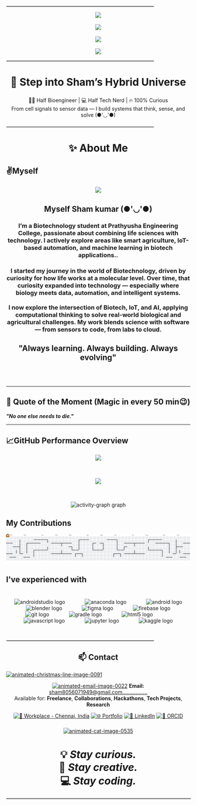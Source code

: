 <hr style="border: 1px solid #ccc; width: 80%;">
<p align="center">
  <img src="https://readme-typing-svg.demolab.com?font=DM+Serif+Text&size=50&pause=1000&color=7AA2F7&center=true&vCenter=true&width=1000&lines=Welcome!&repeat=false" />
</p>

  <p align="center">
  <img src="https://readme-typing-svg.demolab.com?font=DM+Serif+Text&size=50&pause=1000&color=7AA2F7&center=true&vCenter=true&width=1000&lines=Hi+there!+I'm+Sham+%F0%9F%91%8B&repeat=false" />
  </p>
<p align="center">
  <img height="400" src=".github/Asserts/9070324cdfc07c68d60eed0c39e77573.gif"
</p>
 <p align="center">
  <img src="https://readme-typing-svg.demolab.com?font=DM+Serif+Text&size=50&pause=1000&color=7AA2F7&center=true&vCenter=true&width=1000&lines=Biotech+Student+%7C+Tech+Researcher;Aims+great+exposure+in+Bioinformatics" />
  </p>
  
<hr style="border: 1px solid #ccc; width: 80%;">


<h1 align="center">🚀 Step into Sham’s Hybrid Universe</h1>


###

<p align="center">👨‍🔬 Half Bioengineer | 💻 Half Tech Nerd | 🔥 100% Curious<br>From cell signals to sensor data — I build systems that think, sense, and solve (●'◡'●)</p>

###

<hr style="border: 1px solid #ccc; width: 80%;">

<h1 align="center">✨ About Me</h1>

## ✌️Myself

###

<div align="center">
   <img src=".github/Asserts/WhatsApp_Image_2025-07-20_at_11.32.45_27d5e2b9-removebg-preview.png" width="500"/> 
</div>

###
<h2 align="center">  Myself Sham kumar (●'◡'●)</h2>
<h3 align="center">I’m a Biotechnology student at Prathyusha Engineering College, passionate about combining life sciences with technology. I actively explore areas like smart agriculture, IoT-based automation, and machine learning in biotech applications..</h3> 
<h3 align="center">I started my journey in the world of Biotechnology, driven by curiosity for how life works at a molecular level. Over time, that curiosity expanded into technology — especially where biology meets data, automation, and intelligent systems.<br><br>I now explore the intersection of Biotech, IoT, and AI, applying computational thinking to solve real-world biological and agricultural challenges. My work blends science with software — from sensors to code, from labs to cloud.</h3> 

###

<h2 align="center" <h3>"Always learning. Always building. Always evolving"<h3>

<p>&nbsp;&nbsp;&nbsp;&nbsp;&nbsp;</p>

###
<hr
<!-- quote-start -->



<h2 align="center">📜 Quote of the Moment (Magic in every 50 min😉)</h2>

<p align="center">

<strong><em>"No one else needs to die."</em></strong>

</p>



<!-- quote-end -->


<hr
  
###

<h2 align="left">📈GitHub Performance Overview</h2>
<div align="center">
  <img align=centre src="https://github-readme-stats.vercel.app/api?username=shamkumar06&hide_title=false&hide_rank=false&show_icons=true&include_all_commits=true&count_private=true&disable_animations=false&theme=tokyonight&locale=en&hide_border=false&order=1" height="200"   />
  <p>&nbsp;&nbsp;&nbsp;&nbsp;&nbsp;</p>
  <img align=centre src="https://streak-stats.demolab.com?user=shamkumar06&locale=en&mode=daily&theme=tokyonight&hide_border=false&border_radius=5&order=3" height="200"   />
  <p>&nbsp;&nbsp;&nbsp;&nbsp;&nbsp;</p>
  <img align=centre src="https://github-readme-activity-graph.vercel.app/graph?username=shamkumar06&radius=16&theme=tokyonight&area=true&order=50" height="300" alt="activity-graph graph"  />
</div>

###
<h2 align="left">My Contributions</h2>
<picture>
  <source media="(prefers-color-scheme: dark)" srcset="https://raw.githubusercontent.com/shamkumar06/shamkumar06/output/pacman-contribution-graph-dark.svg">
  <source media="(prefers-color-scheme: light)" srcset="https://raw.githubusercontent.com/shamkumar06/shamkumar06/output/pacman-contribution-graph.svg">
  <img alt="pacman contribution graph" src="https://raw.githubusercontent.com/shamkumar06/shamkumar06/output/pacman-contribution-graph.svg">
</picture>


###
<h2 align="left">I've experienced with</h2>

###
 <br clear="both">

<div align="center">
  <img src="https://cdn.jsdelivr.net/gh/devicons/devicon/icons/androidstudio/androidstudio-original.svg" height="62" alt="androidstudio logo"  />
  <img width="46" />
  <img src="https://cdn.jsdelivr.net/gh/devicons/devicon/icons/anaconda/anaconda-original.svg" height="62" alt="anaconda logo"  />
  <img width="46" />
  <img src="https://cdn.jsdelivr.net/gh/devicons/devicon/icons/android/android-original.svg" height="62" alt="android logo"  />
  <img width="46" />
  <img src="https://cdn.jsdelivr.net/gh/devicons/devicon/icons/blender/blender-original.svg" height="62" alt="blender logo"  />
  <img width="46" />
  <img src="https://cdn.jsdelivr.net/gh/devicons/devicon/icons/figma/figma-original.svg" height="62" alt="figma logo"  />
  <img width="46" />
  <img src="https://cdn.jsdelivr.net/gh/devicons/devicon/icons/firebase/firebase-plain.svg" height="62" alt="firebase logo"  />
  <img width="46" />
  <img src="https://cdn.jsdelivr.net/gh/devicons/devicon/icons/git/git-plain.svg" height="62" alt="git logo"  />
  <img width="46" />
  <img src="https://cdn.jsdelivr.net/gh/devicons/devicon/icons/gradle/gradle-original.svg" height="62" alt="gradle logo"  />
  <img width="46" />
  <img src="https://cdn.jsdelivr.net/gh/devicons/devicon/icons/html5/html5-original.svg" height="62" alt="html5 logo"  />
  <img width="46" />
  <img src="https://cdn.jsdelivr.net/gh/devicons/devicon/icons/javascript/javascript-original.svg" height="62" alt="javascript logo"  />
  <img width="46" />
  <img src="https://cdn.jsdelivr.net/gh/devicons/devicon/icons/jupyter/jupyter-original-wordmark.svg" height="62" alt="jupyter logo"  />
  <img width="46" />
  <img src="https://cdn.jsdelivr.net/gh/devicons/devicon/icons/kaggle/kaggle-original.svg" height="62" alt="kaggle logo"  />
</div>
<p>&nbsp;&nbsp;&nbsp;&nbsp;&nbsp;</p>

<hr style="border: 1px solid #ccc; width: 80%;">


<div align="center">

## 📫 Contact 

<div align="left">
<a href="https://www.animatedimages.org/cat-christmas-lines-1081.htm"><img src="https://www.animatedimages.org/data/media/1081/animated-christmas-line-image-0091.gif" border="0" alt="animated-christmas-line-image-0091" /></a>
</div>

<a href="https://www.animatedimages.org/cat-email-235.htm"><img src="https://www.animatedimages.org/data/media/235/animated-email-image-0022.gif" border="0" alt="animated-email-image-0022" /></a>
**Email:** [sham8056071949@gmail.com.................](mailto:sham8056071949@gmail.com)  
Available for: **Freelance**, **Collaborations**, **Hackathons**, **Tech Projects**, **Research**

[![📍 Workplace - Chennai, India](https://img.shields.io/badge/📍%20Workplace-Chennai%2C%20India-blueviolet)](https://www.google.com/maps/place/Chennai,+Tamil+Nadu/)
[![🌐 Portfolio](https://img.shields.io/badge/🌐%20Portfolio-Visit-blue)](https://shamkumar06.github.io/)
[![🔗 LinkedIn](https://img.shields.io/badge/🔗%20LinkedIn-Connect-blue?logo=linkedin)](https://www.linkedin.com/in/sham-kumar-1303b6365/)
[![🧬 ORCID](https://img.shields.io/badge/🧬%20ORCID-View-green?logo=orcid)](https://orcid.org/0009-0002-8689-5994)
</div>

###
<div align="center">
<a href="https://www.animatedimages.org/cat-cats-209.htm"><img src="https://www.animatedimages.org/data/media/209/animated-cat-image-0535.gif" border="0" alt="animated-cat-image-0535" /></a>

<h1>💡 <em>Stay curious.</em><br>
🎨 <em>Stay creative.</em><br>
💻 <em>Stay coding.</em></h1>

</div>

<hr style="border: 1px solid #ccc; width: 100%;">





